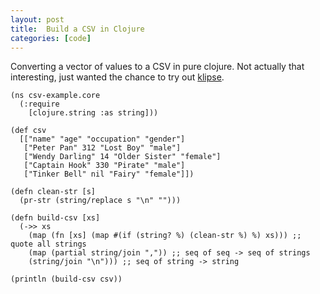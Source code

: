```yaml
---
layout: post
title:  Build a CSV in Clojure
categories: [code]
---
```


Converting a vector of values to a CSV in pure clojure. Not actually that interesting, just wanted the chance to try out [klipse](https://github.com/viebel/klipse).

<pre><code class="language-klipse">(ns csv-example.core
  (:require 
    [clojure.string :as string]))

(def csv
  [["name" "age" "occupation" "gender"]
   ["Peter Pan" 312 "Lost Boy" "male"]
   ["Wendy Darling" 14 "Older Sister" "female"]
   ["Captain Hook" 330 "Pirate" "male"]
   ["Tinker Bell" nil "Fairy" "female"]])

(defn clean-str [s]
  (pr-str (string/replace s "\n" "")))

(defn build-csv [xs]
  (->> xs 
    (map (fn [xs] (map #(if (string? %) (clean-str %) %) xs))) ;; quote all strings
    (map (partial string/join ",")) ;; seq of seq -> seq of strings
    (string/join "\n"))) ;; seq of string -> string

(println (build-csv csv))
</code></pre>
